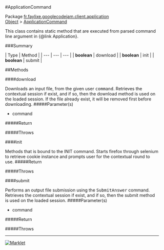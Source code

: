 #ApplicationCommand

Package [fr.faylixe.googlecodejam.client.application](README.md)<br>
[Object](../../../../java/langObject.md) > [ApplicationCommand](ApplicationCommand.md)

<p>This class contains static method that are
 executed from parsed command line argument in
 {@link Application}.</p>

###Summary


| Type | Method |
| --- | --- | --- |
| **boolean** | download |
| **boolean** | init |
| **boolean** | submit |

##Methods

####download


Downloads an input file, from the given user <tt>command</tt>.
 Retrieves the contextual session if exist, and if so, then
 the download method is used on the loaded session. If the
 file already exist, it will be removed first before downloading.
#####Parameter(s)


* command

#####Return


#####Throws


####init


Methods that is bound to the INIT command. Starts
 firefox through selenium to retrieve cookie instance
 and prompts user for the contextual round to use.
#####Return


#####Throws


####submit


Performs an output file submission using the <tt>SubmitAnswer</tt>
 command. Retrieves the contextual session if exist, and if so, then
 the submit method is used on the loaded session.
#####Parameter(s)


* command

#####Return


#####Throws


---
[![Marklet](https://img.shields.io/badge/Generated%20by-Marklet-green.svg)](https://github.com/Faylixe/marklet)